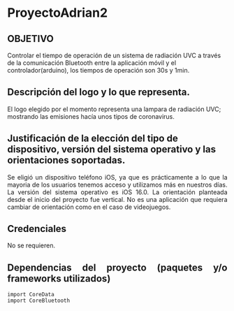 # ProyectoAdrian2
## OBJETIVO
Controlar el tiempo de operación de un sistema de radiación UVC a través de la comunicación Bluetooth entre la aplicación móvil y el controlador(arduino), los tiempos de operación son 30s y 1min.
## Descripción del logo y lo que representa.
El logo elegido por el momento representa una lampara de radiación UVC; mostrando las emisiones hacía unos tipos de coronavirus.
## Justificación de la elección del tipo de dispositivo, versión del sistema operativo y las orientaciones soportadas.
<div align="justify"> Se eligió un dispositivo teléfono iOS, ya que es prácticamente a lo que la mayoria de los usuarios tenemos acceso y utilizamos más en nuestros días. 
La versión del sistema operativo es iOS 16.0.
La orientación planteada desde el inicio del proyecto fue vertical. No es una aplicación que requiera cambiar de orientación como en el caso de videojuegos.

 
 ## Credenciales
   No se requieren.
 ## Dependencias del proyecto (paquetes y/o frameworks utilizados)

 ```
import CoreData
import CoreBluetooth


```
